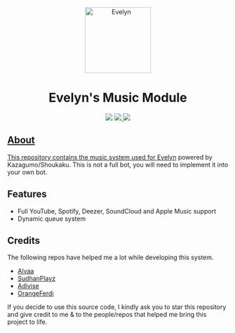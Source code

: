<div align=center>
  <a href="logo">
    <img src="https://cdn.discordapp.com/avatars/832289090128969787/3e8394e754ee4d7f9e2d9edd43aec3f3.webp?size=2048" alt="Evelyn" height="150px" width="150px"
  ></a>
  
</div>
  <h1 align=center>Evelyn's Music Module</h1>

  <div align=center>
      <img src="https://forthebadge.com/images/badges/you-didnt-ask-for-this.svg">
    </a>

  <a href="#">
  <img src="https://forthebadge.com/images/badges/contains-tasty-spaghetti-code.svg"
  </a>

  <a href="#">
  <img src="https://forthebadge.com/images/badges/built-with-love.svg"
  </a>
</div>

## About

This repository contains the music system used for [Evelyn](https://github.com/notscrappie/Evelyn) powered by Kazagumo/Shoukaku. This is not a full bot, you will need to implement it into your own bot.

## Features

- Full YouTube, Spotify, Deezer, SoundCloud and Apple Music support
- Dynamic queue system

## Credits
The following repos have helped me a lot while developing this system.
- [Alvaa](https://github.com/Allvaa/lavalink-musicbot) 
- [SudhanPlayz](https://github.com/SudhanPlayz/Discord-MusicBot)
- [Adivise](https://github.com/Adivise/NanoSpacePlus)
- [OrangeFerdi](https://github.com/orangeferdi/embed-pages)

If you decide to use this source code, I kindly ask you to star this repository and give credit to me & to the people/repos that helped me bring this project to life.

